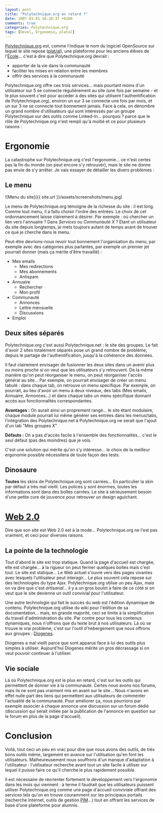 ```yaml
---
layout: post
title: "Polytechnique.org en retard ?"
date: 2007-03-01 16:28:37 +0100
comments: true
categories: Polytechnique.org
tags: [Devel, Ergonomie, platal]
---
```

[Polytechnique.org](https://www.polytechnique.org) est, comme l'indique le nom du logiciel OpenSource sur lequel le site repose ([plat/al](http://opensource.polytechnique.org/platal/)), une plateforme pour les anciens élèves de l'[École](http://www.polytechnique.fr)... c'est à dire que Polytechnique.org devrait :

* apporter de la vie dans la communauté
* faciliter les mises en relation entre les membres
* offrir des services à la communauté

Polytechnique.org offre ces trois services... mais pourtant moins d'un utilisateur sur 5 se connecte régulièrement au site (une fois par semaine - et le plus souvent c'est pour accéder à des sites qui utilisent l'authentification de Polytechnique.org), environ un sur 3 se connecte une fois par mois, et un sur 3 ne se connecte tout bonnement jamais. Face à cela, on dénombre un grand nombre d'utilisateurs qui sont intéressés par un groupe Polytechnique sur des outils comme Linked-In... pourquoi ? parce que le rôle de Polytechnique.org n'est rempli qu'à moitié et ce pour plusieurs raisons :

<!-- more -->

Ergonomie
=========

La catastrophe sur Polytechnique.org c'est l'ergonomie... ce n'est certes pas la fin du monde (on peut encore s'y retrouver), mais le site ne donne pas envie de s'y arrêter. Je vais essayer de détailler les divers problèmes :

Le menu
-------

![Menu du site]({{ site.url }}/assets/screenshots/menu.jpg)

Le menu de Polytechnique.org témoigne de la richesse du site : il est long. Comme tout menu, il a fallu choisir l'ordre des entrées. Le choix de cet ordonnancement laisse clairement à désirer. Par exemple : où chercher un lien vers l'annuaire ? Dans _Services_ ou _Communauté X_ ? Etant un utilisateur du site depuis longtemps, je mets toujours autant de temps avant de trouver ce que je cherche dans le menu.

Peut-être devrions-nous revoir tout bonnement l'organisation du menu, par exemple avec des catégories plus parlantes, par exemple un premier jet pourrait donner (mais ça mérite d'être travaillé) :

* Mes emails
  * Mes redirections
  * Mes abonnements
  * Antispam
* Annuaire
  * Rechercher
  * Mon profil
* Communauté
  * Annonces
  * Lettre mensuelle
  * Discussions
* Emploi

Deux sites séparés
------------------

Polytechnique.org c'est aussi Polytechnique.net : le site des groupes. Le fait d'avoir 2 sites totalement séparés pose un grand nombre de problème, depuis le partage de l'authentification, jusqu'à la cohérence des données.

Il faut clairement envisager de fusionner les deux sites dans un avenir plus ou moins proche si on veut que les utilisateurs s'y retrouvent. De la même manière qu'on peut réorganiser le menu, on peut réorganiser l'accès général au site... Par exemple, on pourrait envisager de créer un menu tabulé : dans chaque tab, on retrouve un menu spécifique. Par exemple, on pourrait, au lieu d'avoir un menu à deux niveaux, des tabs (Mes emails, Annuaire, Annonces...) et dans chaque tabs un menu spécifique donnant accès aux fonctionnalités correspondantes.

__Avantages :__ On aurait ainsi un proprement rangé... le site étant modulaire, chaque module pourrait lui même générer ses entrées dans les menus/tabs, l'intégration des Polytechnique.net à Polytechnique.org ne serait que l'ajout d'un tab "Mes groupes X"

__Défauts :__ On a pas d'accès facile à l'ensemble des fonctionnalités... c'est le seul défaut (pas des moindres) que je vois.

C'est une solution qui mérite qu'on s'y intéresse... le choix de la meilleur ergonomie possible nécessitera de toute façon des tests.

Dinosaure
---------

__Toutes__ les skins de Polytechnique.org sont carrées... En particulier la skin par défaut a très mal vieilli. Les polices y sont énormes, toutes les informations sont dans des boîtes carrées. Le site à sérieusement besoin d'une petite cure de jouvence pour retrouver un design aguichant.


[Web 2.0](http://en.wikipedia.org/wiki/Web_2.0)
===============================================

Dire que son site est Web 2.0 est à la mode... Polytechnique.org ne l'est pas vraiment, et ceci pour diverses raisons.

La pointe de la technologie
---------------------------

Tout d'abord le site est trop statique. Quand la page d'accueil est chargée, elle est chargée... à la rigueur on peut fermer quelques boites mais c'est tout. Le site est statique... Le Web actuel s'ouvre vers des pages vivantes avec lesquels l'utilisateur peut interagir... Le plus souvent cela repose sur des technologies du type Ajax. Polytechnique.org utilise un peu Ajax, mais on va dire que c'est _artisanal_... il y a un gros boulot à faire de ce côté si on veut que le site devienne un outil convivial pour l'utilisateur.

Une autre technologie qui fait le succès du web est l'édition dynamique de contenu. Polytechnique.org utilise du wiki pour l'édition de sa documentation... mais, en grande majorité, ceci se limite à la simplification du travail d'administration du site. Par contre pour tous les contenus dynamiques, nous n'offrons que du texte brut à nos utilisateurs. Là où se trouve le vrai problème, c'est sur l'outil d'hébergement que nous offrons aux groupes : [Diogenes](http://opensource.polytechnique.org/diogenes).

Diogenes a mal vieilli parce que sont apparus face à lui des outils plus simples à utiliser. Aujourd'hui Diogenes mérite un gros décrassage si on veut pouvoir continuer à l'utiliser.

Vie sociale
-----------

Là où Polytechnique.org est le plus en retard, c'est sur les outils qui permettent de donner vie à la communauté. Certes nous avons nos forums, mais ils ne sont pas vraiment mis en avant sur le site... Nous n'avons en effet nulle part des liens qui permettent aux utilisateurs de commenter l'actualité de la communauté. Pour améliorer ça, nous pourrions par exemple associer à chaque annonce une discussion sur un forum dédié (discussion qui serait initiée par la publication de l'annonce en question sur le forum en plus de la page d'accueil).

Conclusion
==========

Voilà, tout ceci un peu en vrac pour dire que nous avons des outils, de très bons outils même, largement en avance sur l'utilisation qu'en font les utilisateurs. Malheureusement nous souffrons d'un manque d'adaptation à l'utilisateur : l'utilisateur recherche avant tout un site facile à utiliser sur lequel il puisse faire ce qu'il cherche le plus rapidement possible.

Il est nécessaire de réorienter fortement le développement vers l'ergonomie dans les mois qui viennent : à terme il faudrait que les utilisateurs puissent utiliser Polytechnique.org comme une page d'accueil conviviale offrant des services tels qu'on en trouve couramment sur les principaux portails (recherche Internet, outils de gestion [PIM](http://en.wikipedia.org/wiki/Personal_information_manager)...) tout en offrant les services de base d'une plateforme pour alumnis.
